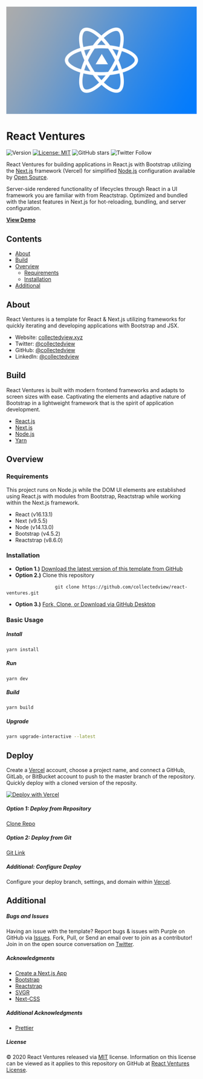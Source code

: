 ![React Ventures Banner](https://raw.githubusercontent.com/collectedview/react-ventures/master/public/brand-placeholder.png)

# React Ventures

![Version](https://img.shields.io/badge/version-1.0.5-blue.svg?cacheSeconds=2592000) [![License: MIT ](https://img.shields.io/badge/License-MIT-green.svg)](https://github.com/collectedview/react-ventures/blob/master/LICENSE) ![GitHub stars](https://img.shields.io/github/stars/collectedview/react-ventures?style=social) ![Twitter Follow](https://img.shields.io/twitter/follow/collectedview?label=Follow&style=social)

React Ventures for building applications in React.js with Bootstrap utilizing the [Next.js](https://vercel.com/) framework (Vercel) for simplified [Node.js](https://nodejs.org/en/) configuration available by [Open Source](https://opensource.org/).

Server-side rendered functionality of lifecycles through React in a UI framework you are familiar with from Reactstrap. Optimized and bundled with the latest features in Next.js for hot-reloading, bundling, and server configuration.

**[View Demo](https://react-ventures.vercel.app/)**

## Contents

- [About](#about)
- [Build](#build)
- [Overview](#overview)
  - [Requirements](#requirements)
  - [Installation](#installation)
- [Additional](#additional)

## About

React Ventures is a template for React & Next.js utilizing frameworks for quickly iterating and developing applications with Bootstrap and JSX.

- Website: [collectedview.xyz](https://collectedview.xyz)
- Twitter: [@collectedview](https://twitter.com/collectedview)
- GitHub: [@collectedview](https://github.com/collectedview)
- LinkedIn: [@collectedview](https://www.linkedin.com/in/collectedview)

## Build

React Ventures is built with modern frontend frameworks and adapts to screen sizes with ease. Captivating the elements and adaptive nature of Bootstrap in a lightweight framework that is the spirit of application development.

- [React.js](https://reactjs.org/)
- [Next.js](https://vercel.com/)
- [Node.js](https://nodejs.org/en/)
- [Yarn](https://yarnpkg.com/)

## Overview

### Requirements

This project runs on Node.js while the DOM UI elements are established using React.js with modules from Bootstrap, Reactstrap while working within the Next.js framework.

- React (v16.13.1)
- Next (v9.5.5)
- Node (v14.13.0)
- Bootstrap (v4.5.2)
- Reactstrap (v8.6.0)

### Installation

- **Option 1.)** [Download the latest version of this template from GitHub](https://github.com/collectedview/react-ventures/archive/master.zip)
- **Option 2.)** Clone this repository

```
                  git clone https://github.com/collectedview/react-ventures.git
```

- **Option 3.)** [Fork, Clone, or Download via GitHub Desktop](x-github-client://openRepo/https://github.com/collectedview/react-ventures)

### Basic Usage

##### Install

```sh
yarn install
```

##### Run

```sh
yarn dev
```

##### Build

```sh
yarn build
```

##### Upgrade

```sh
yarn upgrade-interactive --latest
```

## Deploy

Create a [Vercel](https://vercel.com/) account, choose a project name, and connect a GitHub, GitLab, or BitBucket account to push to the master branch of the repository. Quickly deploy with a cloned version of the reposity.

[![Deploy with Vercel](https://vercel.com/button)](https://vercel.com/new/project?template=https://github.com/collectedview/react-ventures.git)

##### Option 1: Deploy from Repository

[Clone Repo](x-github-client://openRepo/https://github.com/collectedview/react-ventures)

##### Option 2: Deploy from Git

[Git Link](https://vercel.com/import/git)

##### Additional: Configure Deploy

Configure your deploy branch, settings, and domain within [Vercel](https://vercel.com/).

## Additional

##### Bugs and Issues

Having an issue with the template? Report bugs & issues with Purple on GitHub via [Issues](https://github.com/collectedview/react-ventures/issues). Fork, Pull, or Send an email over to join as a contributor! Join in on the open source conversation on [Twitter](https://twitter.com/collectedview).

##### Acknowledgments

- [Create a Next.js App](https://nextjs.org/learn/basics/create-nextjs-app)
- [Bootstrap](https://getbootstrap.com/)
- [Reactstrap](https://reactstrap.github.io/)
- [SVGR](https://www.npmjs.com/package/@svgr/webpack)
- [Next-CSS](https://www.npmjs.com/package/@zeit/next-css)

##### Additional Acknowledgments

- [Prettier](https://prettier.io/)

##### License

© 2020 React Ventures released via [MIT](https://opensource.org/licenses/MIT) license. Information on this license can be viewed as it applies to this repository on GitHub at [React Ventures License](https://github.com/collectedview/react-ventures/blob/master/LICENSE).
